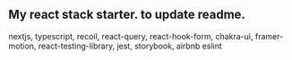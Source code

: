 ## My react stack starter. to update readme.

nextjs, typescript, recoil, react-query, react-hook-form, chakra-ui, framer-motion, react-testing-library, jest, storybook, airbnb eslint
